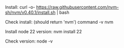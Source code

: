 Install:
curl -o- https://raw.githubusercontent.com/nvm-sh/nvm/v0.40.1/install.sh | bash

Check install: (should return 'nvm')
command -v nvm

Install node 22 version:
nvm install 22

Check version:
node -v
